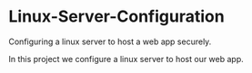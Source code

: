 # Linux-Server-Configuration
Configuring a linux server to host a web app securely.

In this project we configure a linux server to host our web app.
